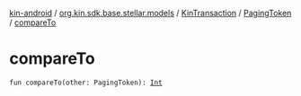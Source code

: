 [kin-android](../../../index.md) / [org.kin.sdk.base.stellar.models](../../index.md) / [KinTransaction](../index.md) / [PagingToken](index.md) / [compareTo](./compare-to.md)

# compareTo

`fun compareTo(other: PagingToken): `[`Int`](https://kotlinlang.org/api/latest/jvm/stdlib/kotlin/-int/index.html)